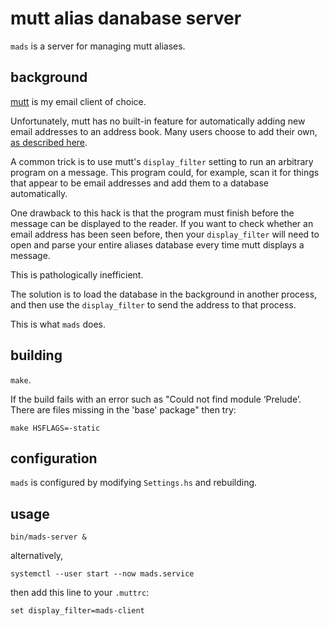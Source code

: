 # mutt alias danabase server

`mads` is a server for managing mutt aliases.

## background

[mutt](http://mutt.org) is my email client of choice.

Unfortunately, mutt has no built-in feature
for automatically adding new email addresses
to an address book. Many users choose to add their own,
[as described here](http://wcaleb.org/blog/mutt-tips).

A common trick is to use mutt's `display_filter` setting
to run an arbitrary program on a message.
This program could, for example,
scan it for things that appear to be email addresses
and add them to a database automatically.

One drawback to this hack is that the program must finish
before the message can be displayed to the reader.
If you want to check whether an email address
has been seen before, then your `display_filter`
will need to open and parse your entire aliases database
every time mutt displays a message.

This is pathologically inefficient.

The solution is to load the database in the background
in another process, and then use the `display_filter`
to send the address to that process.

This is what `mads` does.

## building

`make`.

If the build fails with an error such as "Could not find module ‘Prelude’. There are files missing in the 'base' package" then try:

`make HSFLAGS=-static`

## configuration

`mads` is configured by modifying `Settings.hs` and rebuilding.

## usage

`bin/mads-server &`

alternatively,

`systemctl --user start --now mads.service`

then add this line to your `.muttrc`:

`set display_filter=mads-client`
